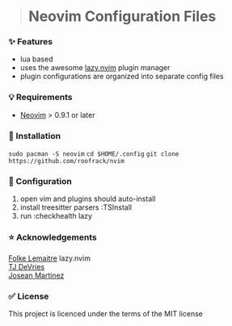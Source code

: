 ># Neovim Configuration Files

### :sparkles: Features

- lua based 
- uses the  awesome [lazy.nvim](https://github.com/folke/lazy.nvim) plugin manager
- plugin configurations are organized into separate config files

### :bulb: Requirements

- [Neovim](https://neovim.io) > 0.9.1 or later

### :construction: Installation


`sudo pacman -S neovim`
`cd $HOME/.config`
`git clone https://github.com/roofrack/nvim`

### :wrench: Configuration

1. open vim and plugins should auto-install
2. install treesitter parsers :TSInstall
3. run :checkhealth lazy 

### :star: Acknowledgements

[Folke Lemaitre](https://github/folke)  lazy.nvim  
[TJ DeVries](https://github/tjdevries)   
[Josean Martinez](https://www.youtube.com/@joseanmartinez)

### :white_check_mark: License

This project is licenced under the terms of the MIT license


